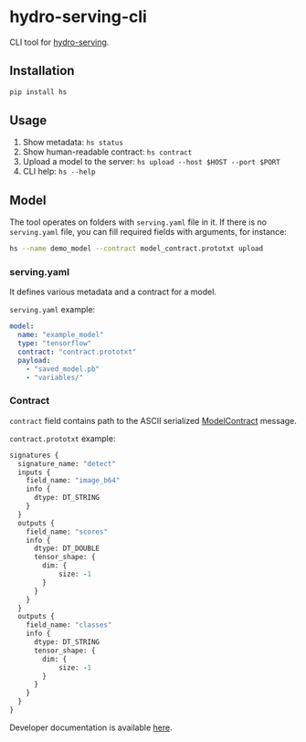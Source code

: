 # hydro-serving-cli

CLI tool for [hydro-serving](https://github.com/Hydrospheredata/hydro-serving).

## Installation

```bash
pip install hs
```

## Usage

1. Show metadata: `hs status`
2. Show human-readable contract: `hs contract`
3. Upload a model to the server: `hs upload --host $HOST --port $PORT`
4. CLI help: `hs --help`

## Model

The tool operates on folders with `serving.yaml` file in it. If there is no `serving.yaml` file, you can fill required fields with arguments, for instance:

```bash
hs --name demo_model --contract model_contract.prototxt upload
```

### serving.yaml

It defines various metadata and a contract for a model.

`serving.yaml` example:

```yaml
model:
  name: "example_model"
  type: "tensorflow"
  contract: "contract.prototxt"
  payload:
    - "saved_model.pb"
    - "variables/"
```

### Contract

`contract` field contains path to the ASCII serialized [ModelContract](https://github.com/Hydrospheredata/hydro-serving-protos/blob/master/src/hydro_serving_grpc/contract/model_contract.proto) message.

`contract.prototxt` example:

```proto
signatures {
  signature_name: "detect"
  inputs {
    field_name: "image_b64"
    info {
      dtype: DT_STRING
    }
  }
  outputs {
    field_name: "scores"
    info {
      dtype: DT_DOUBLE
      tensor_shape: {
        dim: {
            size: -1
        }
      }
    }
  }
  outputs {
    field_name: "classes"
    info {
      dtype: DT_STRING
      tensor_shape: {
        dim: {
            size: -1
        }
      }
    }
  }
}
```

Developer documentation is available [here](/docs/index.md).
